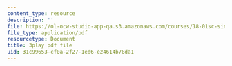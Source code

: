 ```yaml
---
content_type: resource
description: ''
file: https://ol-ocw-studio-app-qa.s3.amazonaws.com/courses/18-01sc-single-variable-calculus-fall-2010/31c99653cf0a2f271ed6e24614b78da1_Pd2xP5zDsRw.pdf
file_type: application/pdf
resourcetype: Document
title: 3play pdf file
uid: 31c99653-cf0a-2f27-1ed6-e24614b78da1
---
```

